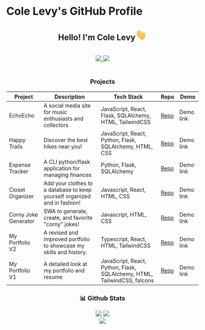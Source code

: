 <!--
**colelevy08/colelevy08** is a ✨ _special_ ✨ repository because its `README.md` (this file) appears on your GitHub profile.

Here are some ideas to get you started:

- 🔭 I’m currently working on ...
- 🌱 I’m currently learning ...
- 👯 I’m looking to collaborate on ...
- 🤔 I’m looking for help with ...
- 💬 Ask me about ...
- 📫 How to reach me: ...
- 😄 Pronouns: ...
- ⚡ Fun fact: ...
-->

<!-- README.md -->

# Cole Levy's GitHub Profile

<!-- Header Section -->
<div align="center">
  <h2>Hello! I'm Cole Levy<img src="https://github.com/ABSphreak/ABSphreak/blob/master/gifs/Hi.gif" width="30"></h2> 
<!-- <img src="https://github.com/sarahadean/sarahadean/assets/128323898/4ef67b26-a753-415c-b2e9-4a2218a0cd1c" height="270"/> -->
</div>
<br>


<div align="center">
<!-- LinkedIn Badge with clickable link -->
<a href="https://www.linkedin.com/in/colelevy/" target="_blank">
    <img src="https://img.shields.io/badge/LinkedIn-0077B5?style=for-the-badge&logo=linkedin&logoColor=white" />
</a>

<!-- DEV Badge with clickable link (replacing the Medium badge) -->
<a href="https://dev.to/colelevy" target="_blank">
    <img src="https://img.shields.io/badge/DEV-000000?style=for-the-badge&logo=devdotto&logoColor=white" />
</a>
</div>
<br>


<!-- Projects Section -->
<h3 align="center">Projects</h3>

<table class="tg">
  <thead>
    <tr>
      <th>Project</th>
      <th>Description</th>
      <th>Tech Stack</th>
      <th>Repo</th>
      <th>Demo</th>
    </tr>
  </thead>
  <tbody>
    <tr>
      <td>EchoEcho</td>
      <td>A social media site for music enthusiasts and collectors</td>
      <td>JavaScript, React, Flask, SQLAlchemy, HTML, TailwindCSS</td>
      <td><a href="https://github.com/colelevy08/EchoEcho">Repo</a></td>
      <td>Demo link</td>
    </tr>
    <tr>
      <td>Happy Trails</td>
      <td>Discover the best hikes near you!</td>
      <td>JavaScript, React, Python, Flask, SQLAlchemy, HTML, CSS</td>
      <td><a href="https://github.com/rachelsteiner91/HappyTrails">Repo</a></td>
      <td>Demo link</td>
    </tr>
    <tr>
      <td>Expense Tracker</td>
      <td>A CLI python/flask application for managing finances</td>
      <td>Python, Flask, SQLAlchemy</td>
      <td><a href="https://github.com/your-repo-link">Repo</a></td>
      <td>Demo link</td>
    </tr>
    <tr>
      <td>Closet Organizer</td>
      <td>Add your clothes to a database to keep yourself organized and in fashion!</td>
      <td>Javascript, React, HTML, CSS</td>
      <td><a href="https://github.com/colelevy08/Closet-Organizer">Repo</a></td>
      <td>Demo link</td>
    </tr>
    <tr>
      <td>Corny Joke Generator</td>
      <td>SWA to generate, create, and favorite "corny" jokes!</td>
      <td>Javascript, HTML, CSS</td>
      <td><a href="https://github.com/ThisBackpackersLife/phase-1-group-project">Repo</a></td>
      <td>Demo link</td>
    </tr>
    <tr>
      <td>My Portfolio V2</td>
      <td>A revised and improved portfolio to showcase my skills and history.</td>
      <td>Typescript, React, HTML, TailwindCSS</td>
      <td><a href="https://github.com/colelevy08/Portfolio25">Repo</a></td>
      <td>Demo link</td>
    </tr>
    <tr>
      <td>My Portfolio V1</td>
      <td>A detailed look at my portfolio and resume</td>
      <td>JavaScript, React, Python, Flask, SQLAlchemy, HTML, TailwindCSS, faIcons</td>
      <td><a href="https://github.com/colelevy08/my_portfolio">Repo</a></td>
      <td>Demo link</td>
    </tr>
  </tbody>
</table>

<h3 align="center">📊 Github Stats </h3>
<div align="center">
<img src="https://streak-stats.demolab.com?user=colelevy08&theme=nightowl" height="200px"/>
<img src="https://github-readme-stats.vercel.app/api/top-langs/?username=colelevy08&layout=compact&theme=nightowl" height="200px"/>  
</div>
<div align="center">
<img src="https://komarev.com/ghpvc/?username=colelevy08&color=blueviolet" />
<!-- ![](https://komarev.com/ghpvc/?username=sarahadean&color=blueviolet) -->
</div>
